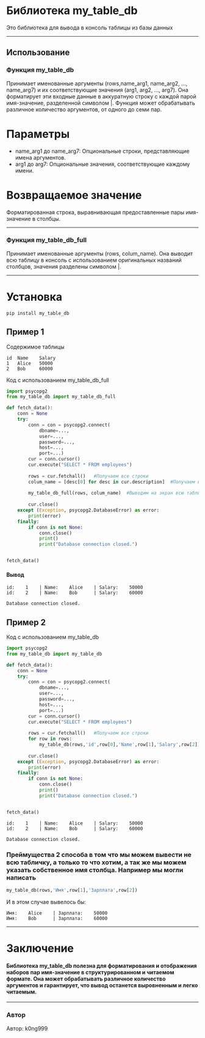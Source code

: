 # Библиотека my_table_db

Это библиотека для вывода в консоль таблицы из базы данных
***


## Использование
### Функция my_table_db 
Принимает именованные аргументы (rows,name_arg1, name_arg2, ..., name_arg7) и их соответствующие значения (arg1, arg2, ..., arg7). Она форматирует эти входные данные в аккуратную строку с каждой парой имя-значение, разделенной символом |. Функция может обрабатывать различное количество аргументов, от одного до семи пар.

# Параметры

* name_arg1 до name_arg7: Опциональные строки, представляющие имена аргументов.
* arg1 до arg7: Опциональные значения, соответствующие каждому имени.



# Возвращаемое значение
Форматированная строка, выравнивающая предоставленные пары имя-значение в столбцы.

***
### Функция my_table_db_full
Принимает именованные аргументы (rows, colum_name). Она выводит всю таблицу в консоль с использованием оригинальных названий столбцов, значения разделены символом |.

***

# Установка

` pip install my_table_db `

## Пример 1

Содержимое таблицы
```csv
id  Name    Salary
1   Alice   50000
2   Bob     60000
```
Код с использованием my_table_db_full

```python
import psycopg2
from my_table_db import my_table_db_full

def fetch_data():
    conn = None
    try:
        conn = con = psycopg2.connect(
            dbname=...,
            user=...,
            password=...,
            host=...,
            port=...)
        cur = conn.cursor()
        cur.execute("SELECT * FROM employees")
        
        rows = cur.fetchall()   #Получаем все строки
        colum_name = [desc[0] for desc in cur.description]  #Получаем все названия колонок
        
        my_table_db_full(rows, colum_name)  #Выводим на экран всю табличку
        
        cur.close()
    except (Exception, psycopg2.DatabaseError) as error:
        print(error)
    finally:
        if conn is not None:
            conn.close()
            print()
            print("Database connection closed.")


fetch_data()
```

#### Вывод

```shell
id:    1    | Name:    Alice    | Salary:    50000
id:    2    | Name:    Bob      | Salary:    60000

Database connection closed.
```

## Пример 2
Код с использованием my_table_db

```python
import psycopg2
from my_table_db import my_table_db

def fetch_data():
    conn = None
    try:
        conn = con = psycopg2.connect(
            dbname=...,
            user=...,
            password=...,
            host=...,
            port=...)
        cur = conn.cursor()
        cur.execute("SELECT * FROM employees")
        
        rows = cur.fetchall()   #Получаем все строки
        for row in rows:
            my_table_db(rows,'id',row[0],'Name',row[1],'Salary',row[2])  #Выводим на экран табличку 
        
        cur.close()
    except (Exception, psycopg2.DatabaseError) as error:
        print(error)
    finally:
        if conn is not None:
            conn.close()
            print()
            print("Database connection closed.")


fetch_data()
```
```shell
id:    1    | Name:    Alice    | Salary:    50000
id:    2    | Name:    Bob      | Salary:    60000

Database connection closed.
```
### Преймущества 2 способа в том что мы можем вывести не всю табличку, а только то что хотим, а так же мы можем указать собственное имя столбца. Например мы могли написать 
```python
my_table_db(rows,'Имя',row[1],'Зарплата',row[2])
```
И в этом случае вывелось бы:

```shell
Имя:    Alice    | Зарплата:    50000
Имя:    Bob      | Зарплата:    60000
```

***

# Заключение
#### Библиотека my_table_db полезна для форматирования и отображения наборов пар имя-значение в структурированном и читаемом формате. Она может обрабатывать различное количество аргументов и гарантирует, что вывод останется выровненным и легко читаемым.

***
### Автор

Автор: k0ng999
